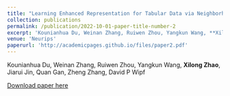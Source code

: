 ```yaml
---
title: "Learning Enhanced Representation for Tabular Data via Neighborhood Propagation"
collection: publications
permalink: /publication/2022-10-01-paper-title-number-2
excerpt: 'Kounianhua Du, Weinan Zhang, Ruiwen Zhou, Yangkun Wang, **Xilong Zhao**, Jiarui Jin, Quan Gan, Zheng Zhang, David P Wipf'
venue: 'Neurips'
paperurl: 'http://academicpages.github.io/files/paper2.pdf'
---
```

Kounianhua Du, Weinan Zhang, Ruiwen Zhou, Yangkun Wang, **Xilong Zhao**, Jiarui Jin, Quan Gan, Zheng Zhang, David P Wipf

[Download paper here](http://academicpages.github.io/files/paper2.pdf)

